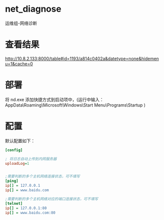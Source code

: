 # net_diagnose

运维组-网络诊断

# 查看结果

http://10.8.2.133:8000/table#id=1193/a814c0402a&datetype=none&hidemenu=1&cache=0

# 部署

将 nd.exe 添加快捷方式到启动项中，(运行中输入： AppData\Roaming\Microsoft\Windows\Start Menu\Programs\Startup )

# 配置

默认配置如下：

```ini
[config]

; 将日志自动上传到内网服务器
uploadLog=1


;需要判断的多个主机网络连接状态，可不填写
[ping]
ip[] = 127.0.0.1
ip[] = www.baidu.com

;需要判断的多个主机网络对应的端口连接状态，可不填写
[telnet]
ip[] = 127.0.0.1:80
ip[] = www.baidu.com:80

```
